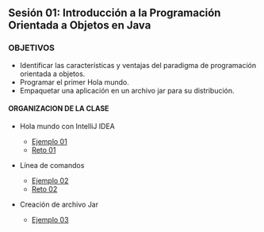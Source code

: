 
## Sesión 01: Introducción a la Programación Orientada a Objetos en Java

### OBJETIVOS 

- Identificar las características y ventajas del paradigma de programación orientada a objetos.
- Programar el primer Hola mundo.
- Empaquetar una aplicación en un archivo jar para su distribución.

#### ORGANIZACION DE LA CLASE 

- Hola mundo con IntelliJ IDEA
	- [Ejemplo 01](Ejemplo-01)
	- [Reto 01](Reto-01)
	
- Línea de comandos
	- [Ejemplo 02](Ejemplo-02)
	- [Reto 02](Reto-02)

 - Creación de archivo Jar
 	- [Ejemplo 03](Ejemplo-03)
